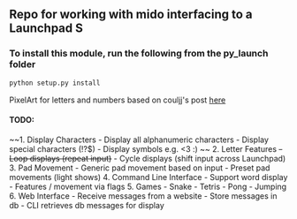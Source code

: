 ﻿## Repo for working with mido interfacing to a Launchpad S

### To install this module, run the following from the py_launch folder
```bash
python setup.py install
```

PixelArt for letters and numbers based on couljj's post [here](https://www.planetminecraft.com/blog/block-letters/)

#### TODO:
~~1. Display Characters
	- Display all alphanumeric characters
	- Display special characters (!?$)
	- Display symbols e.g. <3 :) ~~
2. Letter Features
	~~- Loop displays (repeat input)~~
	- Cycle displays (shift input across Launchpad)
3. Pad Movement
	- Generic pad movement based on input
	- Preset pad movements (light shows)
4. Command Line Interface
	- Support word display
	- Features / movement via flags
5. Games
	- Snake
	- Tetris
	- Pong
	- Jumping
6. Web Interface
	- Receive messages from a website
	- Store messages in db
	- CLI retrieves db messages for display
